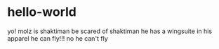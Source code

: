 # hello-world
yo!
molz is shaktiman
be scared of shaktiman
he has a wingsuite in his apparel
he can fly!!!
no he can't fly
